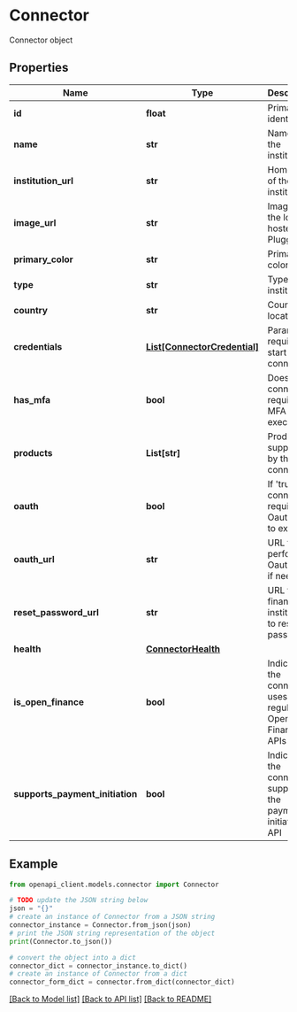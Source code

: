 # Connector

Connector object

## Properties

Name | Type | Description | Notes
------------ | ------------- | ------------- | -------------
**id** | **float** | Primary identifier | 
**name** | **str** | Name of the institution | [optional] 
**institution_url** | **str** | Homepage of the institution | [optional] 
**image_url** | **str** | Image of the logo hosted by Pluggy | [optional] 
**primary_color** | **str** | Primary color | [optional] 
**type** | **str** | Type of institution | [optional] 
**country** | **str** | Country located | [optional] 
**credentials** | [**List[ConnectorCredential]**](ConnectorCredential.md) | Parameters required to start the connection | [optional] 
**has_mfa** | **bool** | Does the connector require an MFA to execute? | [optional] 
**products** | **List[str]** | Products supported by the connector | [optional] 
**oauth** | **bool** | If &#39;true&#39;, the connector requires an Oauth flow to execute | [optional] 
**oauth_url** | **str** | URL to perform Oauth flow if needed | [optional] 
**reset_password_url** | **str** | URL to the financial institution to reset the password | [optional] 
**health** | [**ConnectorHealth**](ConnectorHealth.md) |  | [optional] 
**is_open_finance** | **bool** | Indicates if the connector uses the regulated Open Finance APIs | [optional] 
**supports_payment_initiation** | **bool** | Indicates if the connector supports the payment initiation API | [optional] 

## Example

```python
from openapi_client.models.connector import Connector

# TODO update the JSON string below
json = "{}"
# create an instance of Connector from a JSON string
connector_instance = Connector.from_json(json)
# print the JSON string representation of the object
print(Connector.to_json())

# convert the object into a dict
connector_dict = connector_instance.to_dict()
# create an instance of Connector from a dict
connector_form_dict = connector.from_dict(connector_dict)
```
[[Back to Model list]](../README.md#documentation-for-models) [[Back to API list]](../README.md#documentation-for-api-endpoints) [[Back to README]](../README.md)


